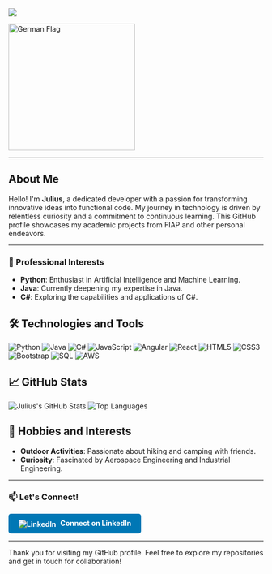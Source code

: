 


  <a href="https://github.com/devjuliusotto/readme.md">
    <img src="https://readme-typing-svg.herokuapp.com?font=comfortaa&color=C13245&size=40&width=1000&lines=Welcome+to+my+GitHub+Profile!" /></a>
</p>

<img src="https://upload.wikimedia.org/wikipedia/en/b/ba/Flag_of_Germany.svg" alt="German Flag" width="250"/>

---

## About Me
Hello! I'm **Julius**, a dedicated developer with a passion for transforming innovative ideas into functional code. My journey in technology is driven by relentless curiosity and a commitment to continuous learning. This GitHub profile showcases my academic projects from FIAP and other personal endeavors.

---

### 🌟 Professional Interests
- **Python**: Enthusiast in Artificial Intelligence and Machine Learning.
- **Java**: Currently deepening my expertise in Java.
- **C#**: Exploring the capabilities and applications of C#.

## 🛠️ Technologies and Tools
![Python](https://img.shields.io/badge/-Python-3776AB?style=flat&logo=python&logoColor=white)
![Java](https://img.shields.io/badge/-Java-007396?style=flat&logo=java&logoColor=white)
![C#](https://img.shields.io/badge/-C%23-239120?style=flat&logo=c-sharp&logoColor=white)
![JavaScript](https://img.shields.io/badge/-JavaScript-F7DF1E?style=flat&logo=javascript&logoColor=black)
![Angular](https://img.shields.io/badge/-Angular-DD0031?style=flat&logo=angular&logoColor=white)
![React](https://img.shields.io/badge/-React-61DAFB?style=flat&logo=react&logoColor=black)
![HTML5](https://img.shields.io/badge/-HTML5-E34F26?style=flat&logo=html5&logoColor=white)
![CSS3](https://img.shields.io/badge/-CSS3-1572B6?style=flat&logo=css3&logoColor=white)
![Bootstrap](https://img.shields.io/badge/-Bootstrap-7952B3?style=flat&logo=bootstrap&logoColor=white)
![SQL](https://img.shields.io/badge/-SQL-4479A1?style=flat&logo=sql&logoColor=white)
![AWS](https://img.shields.io/badge/-AWS-232F3E?style=flat&logo=amazon-aws&logoColor=white)

## 📈 GitHub Stats
![Julius's GitHub Stats](https://github-readme-stats.vercel.app/api?username=your-github-username&show_icons=true&theme=dracula)
![Top Languages](https://github-readme-stats.vercel.app/api/top-langs/?username=your-github-username&layout=compact&theme=dracula)

## 🎉 Hobbies and Interests
- **Outdoor Activities**: Passionate about hiking and camping with friends.
- **Curiosity**: Fascinated by Aerospace Engineering and Industrial Engineering.

---

### 📫 Let's Connect!

<a href="https://www.linkedin.com/in/your-linkedin-profile" target="_blank" style="display: inline-block; text-decoration: none; background-color: #0077B5; color: white; padding: 10px 20px; border-radius: 5px; font-weight: bold;">
    <img src="https://img.shields.io/badge/LinkedIn-0077B5?style=flat&logo=linkedin&logoColor=white" alt="LinkedIn" style="vertical-align: middle; padding-right: 5px;">
    Connect on LinkedIn
</a>

---

Thank you for visiting my GitHub profile. Feel free to explore my repositories and get in touch for collaboration!
